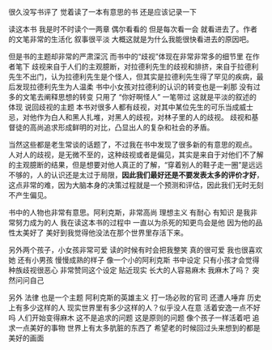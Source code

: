 很久没写书评了 觉着读了一本有意思的书 还是应该记录一下

读这本书 我是时不时读个一两章 偶尔看看的 但是每次看一会 就看进去了。作者的文笔非常的生活化 叙事很平淡 大概这就是为什么我能很快看进去的原因吧。 

但是书的主题却非常的严肃深沉 而书中的“歧视”体现在非常非常多的细节里 在作者笔下 歧视来自于人们的主观臆断，对拉德利先生的歧视和排挤，来自于拉德利先生不出门，认为拉德利先生是个怪人，但其实是拉德利先生得了罕见的疾病，最后发现拉德利先生为人温柔 书中小女孩对拉德利的认识的转变也是一刹那 没有过多的文笔去阐释思想的转变 只用了 “你好啊怪人” 一笔带过 这就是平淡的叙述的体现 说回歧视的主题 本书对很多人都有歧视，对其中某位先生的可乐当成威士忌，对他作为白人和黑人扎堆，对黑人的歧视，对林子里的人的歧视。 歧视和基督徒的高尚追求形成鲜明的对比，凸显出人的复杂和社会的矛盾。

当然这些都是老生常谈的话题了，不过我在书中发现了很多新的有意思的观点。
人对人的歧视，是无微不至的，这种歧视或者是偏见，其实是来自于对他们不了解的主观臆断的结果，但是想要对他人真正的了解，“穿着别人的鞋子走一圈”是远远不够的，人的认识还是太过于局限，**因此我们最好还是不要发表太多的评价才好**，这点非常的难，因为大脑本身的决策过程就是一个预测和评估，因此我们无时无刻不产生偏见。

书中的人物也非常有意思。阿利克斯，非常高尚 理想主义 有耐心 有知识 是我非常努力成为的人 我在读这本书的过程中 一直以为杀死的知更鸟会是他 因为他的品性太美好了 美好到我觉得他没法在那个世界里存活下来。

另外两个孩子，小女孩非常可爱 读的时候有时会把我整笑 真的很可爱 我也很喜欢她 还有小男孩 慢慢成熟的样子 像一个小的阿利克斯 书中设定 只有小孩才会觉得种族歧视很恶心 非常赞同这个设定 贴近现实 长大的人容易麻木 我麻木了吗？ 突然问问自己 

另外 法律 也是一个主题 阿利克斯的英雄主义 打一场必败的官司 还遭人唾弃 历史上有多少这样的人 现实世界里有多少这样的人？似乎没人在意 活着安逸一点不好吗 人们开始变得麻木 这不是追求的问题 这是原则的问题 像个孩子一样活着吧 追求一点美好的事物 世界上有太多肮脏的东西了 希望老的时候回过头来想到的都是美好的画面 